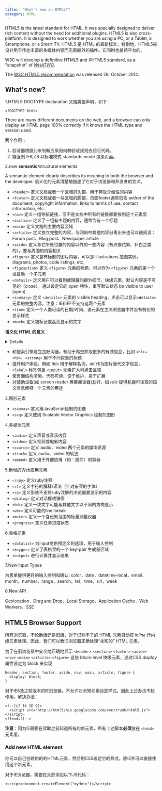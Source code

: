 ```yaml
---
title:  "What's new in HTML5?"
category: HTML
---
```

HTML5 is the latest standard for HTML. It was specially designed to deliver rich content without the need for additional plugins. HTML5 is also cross-platform. It is designed to work whether you are using a PC, or a Tablet, a Smartphone, or a Smart TV. HTML5 是 HTML 的最新标准，特别地，HTML5被设计用于传达丰富的多媒体内容而无需额外的插件。它同时也是跨平台的。

W3C will develop a definitive HTML5 and XHTML5 standard, as a "snapshot" of <dfn><abbr title="Web Hypertext Application Technology Working Group">WHATWG</abbr></dfn>.

The [W3C HTML5 recommendation](http://www.w3.org/TR/html/) was released 28. October 2014.

<!--more-->

## What's new?

1.HTML5 DOCTYPE declaration 文档类型声明，如下：

    <!DOCTYPE html>

There are many different documents on the web, and a browser can only display an HTML page 100% correctly if it knows the HTML type and version used.

两个作用：
1. 验证器根据此来判断应采用何种验证规则去验证代码。
2. 能强制 IE6,7,8 以标准模式 standards mode 渲染页面。

2.new **semantic**/structural elements

A semantic element clearly describes its meaning to both the browser and the developer. 语义化的元素清楚地描述了它对于浏览器和开发者的含义。

+ `<header>` 定义文档或者一个区域的头部，用于存放介绍性的内容
+ `<footer>` 定义文档或者一块区域的脚部，页面footer通常包含 author of the document, copyright information, links to terms of use, contact information, etc.
+ `<nav>` 定义一组导航链接，但不是文档中所有的链接都要放到这个元素里
+ `<section>` 定义了一组有主题的内容，通常含有一个标题
+ `<main>` 定义文档的主要内容区域
+ `<article>` 定义独立完整的内容，与网站中其他内容分离出来也可以被阅读：Forum post、Blog post、Newspaper article
+ `<aside>` 定义与它所处位置的内容以外的一些内容（有点像花絮、补白之类的），要与周围的内容相关
+ `<figure>` 定义含有标题的图片内容，可以是 illustrations 插图实例， diagrams, photos, code listings, etc, 
+ `<figcaption>` 定义 `<figure>` 元素的标题，可以作为 `<figure>` 元素的第一个或最后一个子元素
+ `<details>` 定义用户可以看到或隐藏的额外细节，块级元素，默认内容是不可见的（close），通过设定它的 _open_ 特性，重写默认状态 be visible to user (open)
+ `<summary>` 定义 `<details>` 元素的 visible heading，点击可以显示`<details>` 元素的完整内容，注意：IE和FF不支持这两个元素
+ `<time>` 定义一个人类可读的日期/时间，该元素在主流浏览器中并没有特别的显示样式
+ `<mark>` 定义被标记或高亮显示的文字

**语义化 HTML 的意义**：
<details>语义化的(X)HTML文档有助于提升你的网站对访客的易用性，比如使用 PDA、文字浏览器以及残障人士将从中受益。对于搜索引擎或者爬虫软件来说，则有助于它们建立索引，并可能给予一个较高的权值。</details>

+ 和搜索引擎建立良好沟通，有助于爬虫抓取更多的有效信息，比如 `<h1>`~`<h6>`、`<strong>` 用于不同权重的标题
+ 提升用户体验，例如 _title_ 用于解释名词，_alt_ 作为图片替代文字信息，`<label>` 标签包裹 `<input>` 元素扩大可点击区域
+ 使页面结构清晰、代码可读、便于维护、易于扩展
+ 对辅助设备(如 screen reader 屏幕阅读器)友好，如 _role_ 提供机器可读取的语义信息解释一个元素的用途

3.图形元素

+ `<canvas>` 定义用JavaScript绘制的图像
+ `<svg>` 定义使用 Scalable Vector Graphics 绘制的图形

4.多媒体元素

+ `<audio>` 定义声音或音乐内容
+ `<video>` 定义视频或电影内容
+ `<source>` 定义 audio、video 两个元素的媒体资源
+ `<track>` 定义 audio、video 的轨迹
+ `<embed>` 定义用于外部应用（如：插件）的容器

5.新增的Web应用元素

+ `<ruby>` 定义ruby注释
+ `<rt>` 定义字符的解释/读法（针对东亚的字体）
+ `<rp>` 定义那些不支持ruby注解的浏览器要显示的内容
+ `<dialog>` 定义对话框或弹窗
+ `<bdi>` 定义一块文字可能与其他文字以不同的方向显示
+ `<wbr>` 定义可能的line-break
+ `<meter>` 定义一个含已知范围的标量测量仪器
+ `<progress>` 定义任务进度状态

6.表格元素

+ `<datalist>` 为input提供预定义的选项，用于输入控制
+ `<keygen>` 定义了表格里的一个 key-pair 生成器区域
+ `<output>` 进行计算并显示结果

7.New Input Types

为表单提供更好的输入控制和确认: color，date，datetime-local，email，month，number，range，search，tel，time，url，week

8.New API

Geolocation，Drag and Drop，Local Storage，Application Cache，Web Workers，SSE

## HTML5 Browser Support

所有浏览器，不论新版还是旧版，<span class="t-blue">对于识别不了的 HTML 元素自动按 _inline_ 行内级元素处理</span>。因此，我们可以教旧浏览器正确处理“未知的” HTML 元素。

为了在旧浏览器中安全地正确地显示 `<header>` `<section>` `<footer>` `<aside>` `<nav>` `<main>` `<article>` `<figure>` 这些 block-level 块级元素，通过CSS _display_ 属性设定为 block 来实现

    header, section, footer, aside, nav, main, article, figure {
      display: block;
    }

对于IE8及之前版本的IE浏览器，不允许对未知元素设定样式。因此上述办法不起作用。解决办法：

    <!--[if lt IE 9]>
      <script src="http://html5shiv.googlecode.com/svn/trunk/html5.js"></script>
    <![endif]-->

**注意**：因为IE需要在读取之前知道所有的新元素，所有上述脚本**必须**放在 `<head>` 元素里。

### Add new HTML element

你可以自己创建新的的HTML元素，然后用CSS设定它的样式。除IE外可以直接使用这个新元素。

对于IE浏览器，需要在头部添加以下JS代码：

    <script>document.createElement("myHero")</script>
